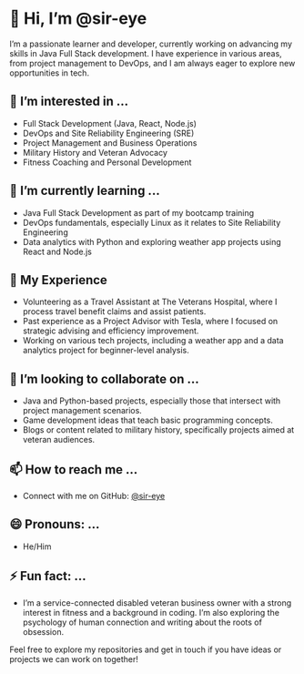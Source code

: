 # 👋 Hi, I’m @sir-eye

I’m a passionate learner and developer, currently working on advancing my skills in Java Full Stack development. I have experience in various areas, from project management to DevOps, and I am always eager to explore new opportunities in tech.

## 👀 I’m interested in ...
- Full Stack Development (Java, React, Node.js)
- DevOps and Site Reliability Engineering (SRE)
- Project Management and Business Operations
- Military History and Veteran Advocacy
- Fitness Coaching and Personal Development

## 🌱 I’m currently learning ...
- Java Full Stack Development as part of my bootcamp training
- DevOps fundamentals, especially Linux as it relates to Site Reliability Engineering
- Data analytics with Python and exploring weather app projects using React and Node.js

## 💼 My Experience
- Volunteering as a Travel Assistant at The Veterans Hospital, where I process travel benefit claims and assist patients.
- Past experience as a Project Advisor with Tesla, where I focused on strategic advising and efficiency improvement.
- Working on various tech projects, including a weather app and a data analytics project for beginner-level analysis.

## 💞️ I’m looking to collaborate on ...
- Java and Python-based projects, especially those that intersect with project management scenarios.
- Game development ideas that teach basic programming concepts.
- Blogs or content related to military history, specifically projects aimed at veteran audiences.

## 📫 How to reach me ...
- Connect with me on GitHub: [@sir-eye](https://github.com/sir-eye)

## 😄 Pronouns: ...
- He/Him

## ⚡ Fun fact: ...
- I’m a service-connected disabled veteran business owner with a strong interest in fitness and a background in coding. I’m also exploring the psychology of human connection and writing about the roots of obsession.

Feel free to explore my repositories and get in touch if you have ideas or projects we can work on together!
